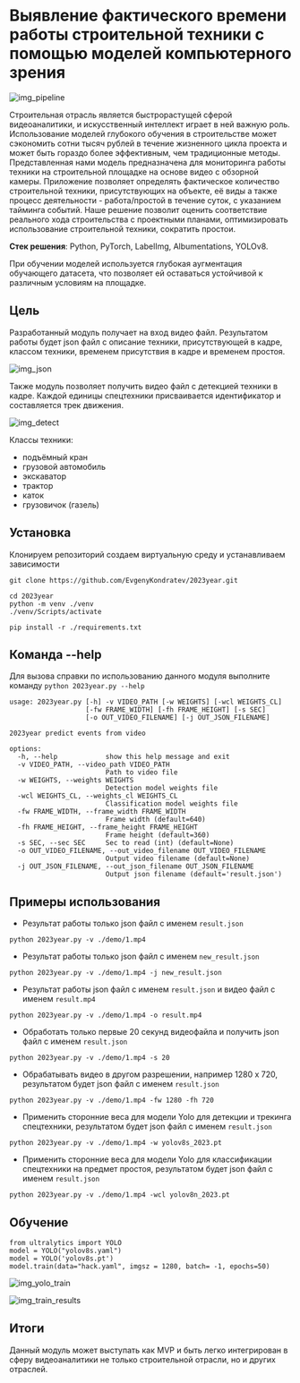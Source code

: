 ﻿# Выявление фактического времени работы строительной техники с помощью моделей компьютерного зрения

![img_pipeline](./img_pipeline.png "Архитектура")

Строительная отрасль является быстрорастущей сферой видеоаналитики, и искусственный интеллект играет в ней важную роль.
Использование моделей глубокого обучения в строительстве может сэкономить сотни тысяч рублей в течение жизненного цикла проекта и может быть гораздо более эффективным, чем традиционные методы.
Представленная нами модель предназначена для мониторинга работы техники на строительной площадке на основе видео с обзорной камеры. 
Приложение позволяет определять фактическое количество строительной техники, присутствующих на объекте, её виды  а также процесс деятельности - работа/простой в течение суток, с указанием тайминга событий.
Наше решение позволит оценить соответствие реального хода строительства с проектными планами, оптимизировать использование строительной техники, сократить простои.

**Стек решения**: Python, PyTorch, LabelImg, Albumentations, YOLOv8.

При обучении моделей используется глубокая аугментация обучающего датасета, что позволяет ей оставаться устойчивой к различным условиям на площадке.


## Цель
 
Разработанный модуль получает на вход видео файл. Результатом работы будет json файл с описание техники, присутствующей в кадре,
классом техники, временем присутствия в кадре и временем простоя.

![img_json](./img_json.png "JSON")

Также модуль позволяет получить видео файл с детекцией техники в кадре. Каждой единицы спецтехники присваивается идентификатор и
составляется трек движения.

![img_detect](./img_detect.png "Детекция")

Классы техники:
- подъёмный кран
- грузовой автомобиль
- экскаватор
- трактор
- каток
- грузовичок (газель)


## Установка

Клонируем репозиторий создаем виртуальную среду и устанавливаем зависимости

```
git clone https://github.com/EvgenyKondratev/2023year.git

cd 2023year
python -m venv ./venv
./venv/Scripts/activate

pip install -r ./requirements.txt
```

## Команда --help

Для вызова справки по использованию данного модуля выполните команду `python 2023year.py --help`

```
usage: 2023year.py [-h] -v VIDEO_PATH [-w WEIGHTS] [-wcl WEIGHTS_CL]
                   [-fw FRAME_WIDTH] [-fh FRAME_HEIGHT] [-s SEC]
                   [-o OUT_VIDEO_FILENAME] [-j OUT_JSON_FILENAME]

2023year predict events from video

options:
  -h, --help            show this help message and exit
  -v VIDEO_PATH, --video_path VIDEO_PATH
                        Path to video file
  -w WEIGHTS, --weights WEIGHTS
                        Detection model weights file
  -wcl WEIGHTS_CL, --weights_cl WEIGHTS_CL
                        Classification model weights file
  -fw FRAME_WIDTH, --frame_width FRAME_WIDTH
                        Frame width (default=640)
  -fh FRAME_HEIGHT, --frame_height FRAME_HEIGHT
                        Frame height (default=360)
  -s SEC, --sec SEC     Sec to read (int) (default=None)
  -o OUT_VIDEO_FILENAME, --out_video_filename OUT_VIDEO_FILENAME
                        Output video filename (default=None)
  -j OUT_JSON_FILENAME, --out_json_filename OUT_JSON_FILENAME
                        Output json filename (default='result.json')
```


## Примеры использования

- Результат работы только json файл с именем `result.json`
```
python 2023year.py -v ./demo/1.mp4
```

- Результат работы только json файл с именем `new_result.json`
```
python 2023year.py -v ./demo/1.mp4 -j new_result.json
```

- Результат работы json файл с именем `result.json` и видео файл с именем `result.mp4`
```
python 2023year.py -v ./demo/1.mp4 -o result.mp4
```

- Обработать только первые 20 секунд видеофайла и получить json файл с именем `result.json`
```
python 2023year.py -v ./demo/1.mp4 -s 20
```

- Обрабатывать видео в другом разрешении, например 1280 х 720, результатом будет json файл с именем `result.json`
```
python 2023year.py -v ./demo/1.mp4 -fw 1280 -fh 720
```

- Применить сторонние веса для модели Yolo для детекции и трекинга спецтехники, результатом будет json файл с именем `result.json`
```
python 2023year.py -v ./demo/1.mp4 -w yolov8s_2023.pt
```

- Применить сторонние веса для модели Yolo для классификации спецтехники на предмет простоя, результатом будет json файл с именем `result.json`
```
python 2023year.py -v ./demo/1.mp4 -wcl yolov8n_2023.pt
```

## Обучение

```
from ultralytics import YOLO
model = YOLO("yolov8s.yaml")
model = YOLO('yolov8s.pt')
model.train(data="hack.yaml", imgsz = 1280, batch= -1, epochs=50) 
```

![img_yolo_train](./img_yolo_train.png "Обучение")

![img_train_results](./img_train_results.png "Результат обучения")

## Итоги

Данный модуль может выступать как MVP и быть легко интегрирован в сферу видеоаналитики не только строительной отрасли, но и других отраслей.

